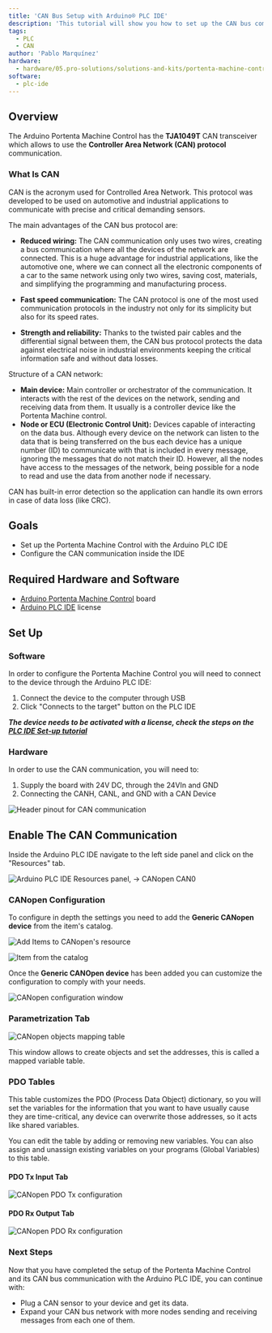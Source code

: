 ```yaml
---
title: 'CAN Bus Setup with Arduino® PLC IDE'
description: 'This tutorial will show you how to set up the CAN bus communication with the Arduino PLC IDE.'
tags:
  - PLC
  - CAN
author: 'Pablo Marquínez'
hardware:
  - hardware/05.pro-solutions/solutions-and-kits/portenta-machine-control
software:
  - plc-ide
---
```


## Overview

The Arduino Portenta Machine Control has the **TJA1049T** CAN transceiver which allows to use the **Controller Area Network (CAN) protocol** communication.

### What Is CAN

CAN is the acronym used for Controlled Area Network. This protocol was developed to be used on automotive and industrial applications to communicate with precise and critical demanding sensors. 

The main advantages of the CAN bus protocol are:

* **Reduced wiring:** The CAN communication only uses two wires, creating a bus communication where all the devices of the network are connected. This is a huge advantage for industrial applications, like the automotive one, where we can connect all the electronic components of a car to the same network using only two wires, saving cost, materials, and simplifying the programming and manufacturing process.

* **Fast speed communication:** The CAN protocol is one of the most used communication protocols in the industry not only for its simplicity but also for its speed rates.

* **Strength and reliability:** Thanks to the twisted pair cables and the differential signal between them, the CAN bus protocol protects the data against electrical noise in industrial environments keeping the critical information safe and without data losses.

Structure of a CAN network:
* **Main device:** Main controller or orchestrator of the communication. It interacts with the rest of the devices on the network, sending and receiving data from them. It usually is a controller device like the Portenta Machine control.
* **Node or ECU (Electronic Control Unit):** Devices capable of interacting on the data bus. Although every device on the network can listen to the data that is being transferred on the bus each device has a unique number (ID) to communicate with that is included in every message, ignoring the messages that do not match their ID. However, all the nodes have access to the messages of the network, being possible for a node to read and use the data from another node if necessary.

CAN has built-in error detection so the application can handle its own errors in case of data loss (like CRC).

## Goals

- Set up the Portenta Machine Control with the Arduino PLC IDE
- Configure the CAN communication inside the IDE

## Required Hardware and Software

- [Arduino Portenta Machine Control](https://store.arduino.cc/products/arduino-portenta-machine-control) board
- [Arduino PLC IDE](../../software/plc-ide) license

## Set Up

### Software

In order to configure the Portenta Machine Control you will need to connect to the device through the Arduino PLC IDE:

1. Connect the device to the computer through USB
2. Click "Connects to the target" button on the PLC IDE

***The device needs to be activated with a license, check the steps on the [PLC IDE Set-up tutorial](./plc-ide-setup-license)***

### Hardware

In order to use the CAN communication, you will need to:
1. Supply the board with 24V DC, through the 24VIn and GND
2. Connecting the CANH, CANL, and GND with a CAN Device

![Header pinout for CAN communication](assets/PMC-CAN-pins.png)

## Enable The CAN Communication

Inside the Arduino PLC IDE navigate to the left side panel and click on the "Resources" tab.

![Arduino PLC IDE Resources panel, -> CANopen CAN0](assets/CAN-configuration.png)

### CANopen Configuration

To configure in depth the settings you need to add the **Generic CANopen device** from the item's catalog.

![Add Items to CANopen's resource](assets/CAN-configuration-add.png)

![Item from the catalog](assets/CAN-configuration-add-catalog.png)

Once the **Generic CANOpen device** has been added you can customize the configuration to comply with your needs.

![CANopen configuration window](assets/CAN-configuration-general.png)

<!--
Below, you will find an enumeration of the options located in each of the CAN configuration tabs and windows.

#### Network Settings Tabs

* Node number
* Node Guard Period(ms)
* Life time factor
* Boot time elapsed
* Wait boot-up message
* Node heartbeat producer time
* Node heartbeat consumer time
* Master heartbeat consumer time
* Mandatory
* Identify Object Check

#### PDO Mapping

* PDO Auto Mapping

#### PDO Tx Communication Settings Tab
Modes:
* User Defined Mode
* Sync Mode
* Event mode
* Cyclic mode

#### PDO Rx Communication Settings Tab
Modes:
* User Defined Mode
* Sync Mode
* Event Mode
-->

### Parametrization Tab

![CANopen objects mapping table](assets/CAN-configuration-parametrization.png)

This window allows to create objects and set the addresses, this is called a mapped variable table.

### PDO Tables

This table customizes the PDO (Process Data Object) dictionary, so you will set the variables for the information that you want to have usually cause they are time-critical, any device can overwrite those addresses, so it acts like shared variables.

You can edit the table by adding or removing new variables. You can also assign and unassign existing variables on your programs (Global Variables) to this table.

#### PDO Tx Input Tab

![CANopen PDO Tx configuration](assets/CAN-configuration-pdo-tx.png)

#### PDO Rx Output Tab

![CANopen PDO Rx configuration](assets/CAN-configuration-pdo-rx.png)

### Next Steps

Now that you have completed the setup of the Portenta Machine Control and its CAN bus communication with the Arduino PLC IDE, you can continue with:
- Plug a CAN sensor to your device and get its data.
- Expand your CAN bus network with more nodes sending and receiving messages from each one of them.